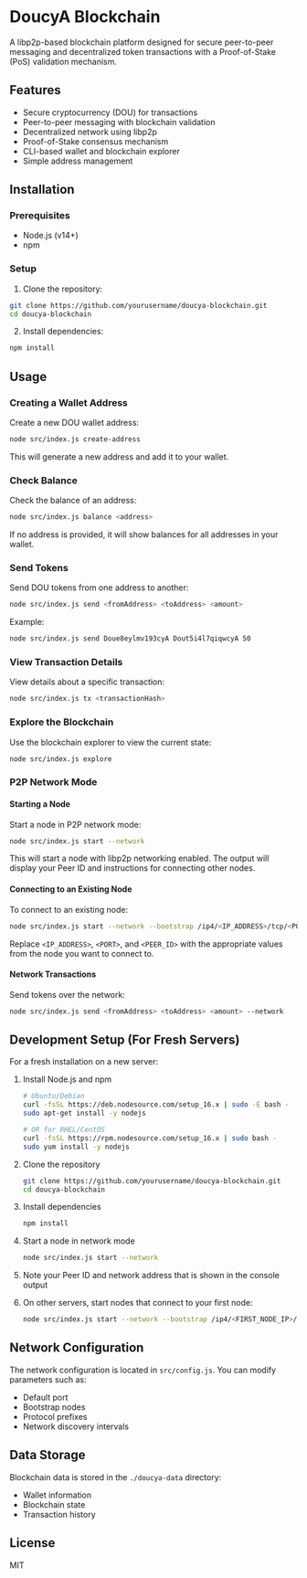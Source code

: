 # DoucyA Blockchain

A libp2p-based blockchain platform designed for secure peer-to-peer messaging and decentralized token transactions with a Proof-of-Stake (PoS) validation mechanism.

## Features

- Secure cryptocurrency (DOU) for transactions
- Peer-to-peer messaging with blockchain validation
- Decentralized network using libp2p
- Proof-of-Stake consensus mechanism
- CLI-based wallet and blockchain explorer
- Simple address management

## Installation

### Prerequisites

- Node.js (v14+)
- npm

### Setup

1. Clone the repository:

```bash
git clone https://github.com/yourusername/doucya-blockchain.git
cd doucya-blockchain
```

2. Install dependencies:

```bash
npm install
```

## Usage

### Creating a Wallet Address

Create a new DOU wallet address:

```bash
node src/index.js create-address
```

This will generate a new address and add it to your wallet.

### Check Balance

Check the balance of an address:

```bash
node src/index.js balance <address>
```

If no address is provided, it will show balances for all addresses in your wallet.

### Send Tokens

Send DOU tokens from one address to another:

```bash
node src/index.js send <fromAddress> <toAddress> <amount>
```

Example:
```bash
node src/index.js send Doue8eylmv193cyA Dout5i4l7qiqwcyA 50
```

### View Transaction Details

View details about a specific transaction:

```bash
node src/index.js tx <transactionHash>
```

### Explore the Blockchain

Use the blockchain explorer to view the current state:

```bash
node src/index.js explore
```

### P2P Network Mode

#### Starting a Node

Start a node in P2P network mode:

```bash
node src/index.js start --network
```

This will start a node with libp2p networking enabled. The output will display your Peer ID and instructions for connecting other nodes.

#### Connecting to an Existing Node

To connect to an existing node:

```bash
node src/index.js start --network --bootstrap /ip4/<IP_ADDRESS>/tcp/<PORT>/p2p/<PEER_ID>
```

Replace `<IP_ADDRESS>`, `<PORT>`, and `<PEER_ID>` with the appropriate values from the node you want to connect to.

#### Network Transactions

Send tokens over the network:

```bash
node src/index.js send <fromAddress> <toAddress> <amount> --network
```

## Development Setup (For Fresh Servers)

For a fresh installation on a new server:

1. Install Node.js and npm
   
   ```bash
   # Ubuntu/Debian
   curl -fsSL https://deb.nodesource.com/setup_16.x | sudo -E bash -
   sudo apt-get install -y nodejs
   
   # OR for RHEL/CentOS
   curl -fsSL https://rpm.nodesource.com/setup_16.x | sudo bash -
   sudo yum install -y nodejs
   ```

2. Clone the repository

   ```bash
   git clone https://github.com/yourusername/doucya-blockchain.git
   cd doucya-blockchain
   ```

3. Install dependencies

   ```bash
   npm install
   ```

4. Start a node in network mode

   ```bash
   node src/index.js start --network
   ```

5. Note your Peer ID and network address that is shown in the console output

6. On other servers, start nodes that connect to your first node:

   ```bash
   node src/index.js start --network --bootstrap /ip4/<FIRST_NODE_IP>/tcp/8765/p2p/<FIRST_NODE_PEER_ID>
   ```

## Network Configuration

The network configuration is located in `src/config.js`. You can modify parameters such as:

- Default port
- Bootstrap nodes
- Protocol prefixes
- Network discovery intervals

## Data Storage

Blockchain data is stored in the `./doucya-data` directory:
- Wallet information
- Blockchain state
- Transaction history

## License

MIT